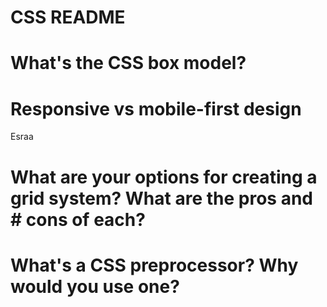 # CSS README

# What's the CSS box model?

# Responsive vs mobile-first design
Esraa

# What are your options for creating a grid system? What are the pros and # cons of each?

# What's a CSS preprocessor? Why would you use one?
